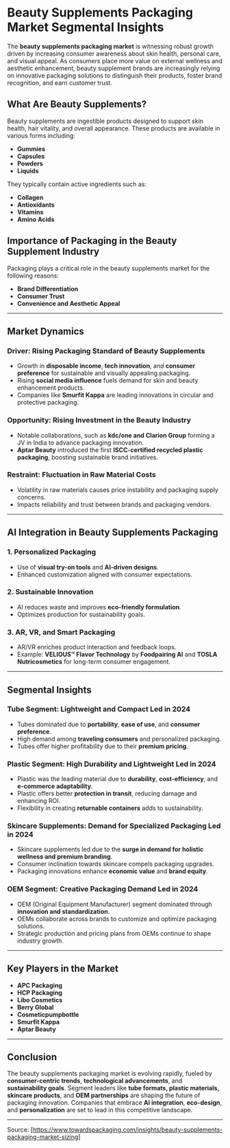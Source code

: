 # Beauty Supplements Packaging Market Segmental Insights

The **beauty supplements packaging market** is witnessing robust growth driven by increasing consumer awareness about skin health, personal care, and visual appeal. As consumers place more value on external wellness and aesthetic enhancement, beauty supplement brands are increasingly relying on innovative packaging solutions to distinguish their products, foster brand recognition, and earn customer trust.

## What Are Beauty Supplements?

Beauty supplements are ingestible products designed to support skin health, hair vitality, and overall appearance. These products are available in various forms including:

- **Gummies**
- **Capsules**
- **Powders**
- **Liquids**

They typically contain active ingredients such as:

- **Collagen**
- **Antioxidants**
- **Vitamins**
- **Amino Acids**

## Importance of Packaging in the Beauty Supplement Industry

Packaging plays a critical role in the beauty supplements market for the following reasons:

- **Brand Differentiation**
- **Consumer Trust**
- **Convenience and Aesthetic Appeal**

---

## Market Dynamics

### Driver: Rising Packaging Standard of Beauty Supplements

- Growth in **disposable income**, **tech innovation**, and **consumer preference** for sustainable and visually appealing packaging.
- Rising **social media influence** fuels demand for skin and beauty enhancement products.
- Companies like **Smurfit Kappa** are leading innovations in circular and protective packaging.

### Opportunity: Rising Investment in the Beauty Industry

- Notable collaborations, such as **kdc/one and Clarion Group** forming a JV in India to advance packaging innovation.
- **Aptar Beauty** introduced the first **ISCC-certified recycled plastic packaging**, boosting sustainable brand initiatives.

### Restraint: Fluctuation in Raw Material Costs

- Volatility in raw materials causes price instability and packaging supply concerns.
- Impacts reliability and trust between brands and packaging vendors.

---

## AI Integration in Beauty Supplements Packaging

### 1. Personalized Packaging
- Use of **visual try-on tools** and **AI-driven designs**.
- Enhanced customization aligned with consumer expectations.

### 2. Sustainable Innovation
- AI reduces waste and improves **eco-friendly formulation**.
- Optimizes production for sustainability goals.

### 3. AR, VR, and Smart Packaging
- AR/VR enriches product interaction and feedback loops.
- Example: **VELIOUS™ Flavor Technology** by **Foodpairing AI** and **TOSLA Nutricosmetics** for long-term consumer engagement.

---

## Segmental Insights

### Tube Segment: Lightweight and Compact Led in 2024

- Tubes dominated due to **portability**, **ease of use**, and **consumer preference**.
- High demand among **traveling consumers** and personalized packaging.
- Tubes offer higher profitability due to their **premium pricing**.

### Plastic Segment: High Durability and Lightweight Led in 2024

- Plastic was the leading material due to **durability**, **cost-efficiency**, and **e-commerce adaptability**.
- Plastic offers better **protection in transit**, reducing damage and enhancing ROI.
- Flexibility in creating **returnable containers** adds to sustainability.

### Skincare Supplements: Demand for Specialized Packaging Led in 2024

- Skincare supplements led due to the **surge in demand for holistic wellness and premium branding**.
- Consumer inclination towards skincare compels packaging upgrades.
- Packaging innovations enhance **economic value** and **brand equity**.

### OEM Segment: Creative Packaging Demand Led in 2024

- OEM (Original Equipment Manufacturer) segment dominated through **innovation and standardization**.
- OEMs collaborate across brands to customize and optimize packaging solutions.
- Strategic production and pricing plans from OEMs continue to shape industry growth.

---

## Key Players in the Market

- **APC Packaging**
- **HCP Packaging**
- **Libo Cosmetics**
- **Berry Global**
- **Cosmeticpumpbottle**
- **Smurfit Kappa**
- **Aptar Beauty**

---

## Conclusion

The beauty supplements packaging market is evolving rapidly, fueled by **consumer-centric trends**, **technological advancements**, and **sustainability goals**. Segment leaders like **tube formats, plastic materials, skincare products**, and **OEM partnerships** are shaping the future of packaging innovation. Companies that embrace **AI integration**, **eco-design**, and **personalization** are set to lead in this competitive landscape.

---

Source: [https://www.towardspackaging.com/insights/beauty-supplements-packaging-market-sizing]
